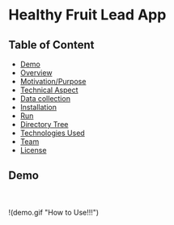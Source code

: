 # Healthy Fruit Lead App 
## Table of Content
* [Demo](#demo)
* [Overview](#overview)
* [Motivation/Purpose](#Motivation/Purpose)
* [Technical Aspect](#technical-aspect)
* [Data collection](#data-collection)
* [Installation](#installation) 
* [Run](#run)
* [Directory Tree](#directory-tree)
* [Technologies Used](#technologies-used)
* [Team](#team)
* [License](#license)

## Demo
<br>
<br>
!(demo.gif "How to Use!!!")

